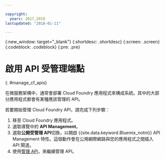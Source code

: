 ```yaml
---

copyright:
  years: 2017,2018
lastupdated: "2018-01-11"

---
```



{:new_window: target="_blank"}
{:shortdesc: .shortdesc}
{:screen: .screen}
{:codeblock: .codeblock}
{:pre: .pre}

# 啟用 API 受管理端點
{: #manage_cf_apis}

在微服務架構中，通常會部署 Cloud Foundry 應用程式來構成系統。其中的大部分應用程式都會有某種應該管理的 API。

若要開始管理 Cloud Foundry API，請完成下列步驟：

1. 移至 Cloud Foundry 應用程式。
2. 選取導覽中的 **API Management**。
3. 選取**公開受管理 API**切換，以開啟 {{site.data.keyword.Bluemix_notm}} API Management 特性。這個動作會在公用網際網路與您的應用程式之間插入 API 閘道。
4. 使用[管理 API](manage_apis.html)，來繼續管理 API。

